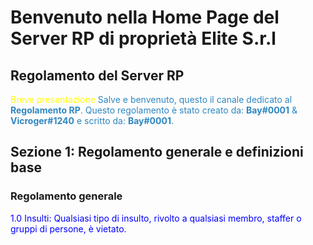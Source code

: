 <h1>Benvenuto nella Home Page del Server RP di proprietà Elite S.r.l</h1>

<h2>Regolamento del Server RP</h2>

<span style="color:yellow">Breve presentazione</span>
<span style="color:#2E86C1">Salve e benvenuto, questo il canale dedicato al **Regolamento RP**. 
Questo regolamento è stato creato da: **Bay#0001** & **Vicroger#1240** e scritto da: **Bay#0001**.</span>

## Sezione 1: Regolamento generale e definizioni base
### Regolamento generale

<span style="color:blue">1.0 Insulti:
Qualsiasi tipo di insulto, rivolto a qualsiasi membro, staffer o gruppi di persone, è vietato.</span>
